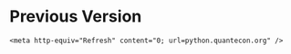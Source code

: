# Previous Version

```{raw} html
<meta http-equiv="Refresh" content="0; url=python.quantecon.org" />
```